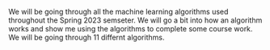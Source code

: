 We will be going through all the machine learning algorithms used throughout the Spring 2023 semseter. We will go a bit into how an algorithm works and show me using the algorithms to complete some course work. We will be going through 11 differnt algorithms.
